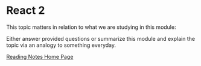 # React 2 

This topic matters in relation to what we are studying in this module:

Either answer provided questions or summarize this module and explain the topic via an analogy to something everyday.  

[Reading Notes Home Page](README.md)